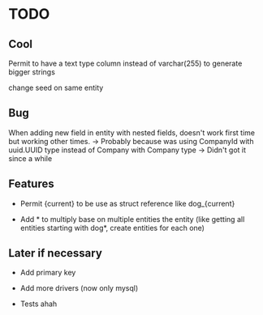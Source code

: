 # TODO

## Cool

Permit to have a text type column instead of varchar(255) to generate bigger strings

change seed on same entity

## Bug

When adding new field in entity with nested fields, doesn't work first time but working other times.
 -> Probably because was using CompanyId with uuid.UUID type instead of Company with Company type
 -> Didn't got it since a while

## Features

- Permit {current} to be use as struct reference like dog_{current}

- Add * to multiply base on multiple entities the entity (like getting all entities starting with dog*, create entities for each one)

## Later if necessary

- Add primary key

- Add more drivers (now only mysql)

- Tests ahah